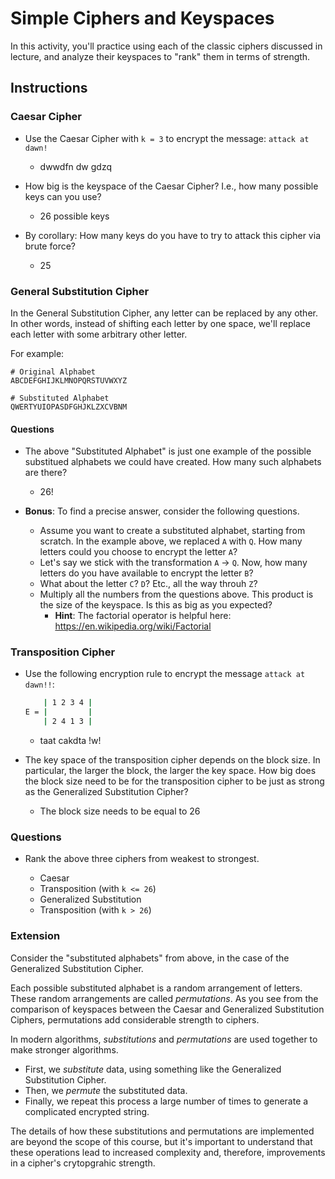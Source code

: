 # Simple Ciphers and Keyspaces

In this activity, you'll practice using each of the classic ciphers discussed in lecture, and analyze their keyspaces to "rank" them in terms of strength.

## Instructions

### Caesar Cipher

- Use the Caesar Cipher with `k = 3` to encrypt the message: `attack at dawn!`
    - dwwdfn dw gdzq

- How big is the keyspace of the Caesar Cipher? I.e., how many possible keys can you use?
    - 26 possible keys

- By corollary: How many keys do you have to try to attack this cipher via brute force?
    - 25

### General Substitution Cipher

In the General Substitution Cipher, any letter can be replaced by any other. In other words, instead of shifting each letter by one space, we'll replace each letter with some arbitrary other letter.

For example:

```
# Original Alphabet
ABCDEFGHIJKLMNOPQRSTUVWXYZ

# Substituted Alphabet
QWERTYUIOPASDFGHJKLZXCVBNM
```

#### Questions

- The above "Substituted Alphabet" is just one example of the possible substitued alphabets we could have created. How many such alphabets are there?
  
  - 26!

- **Bonus**: To find a precise answer, consider the following questions.
  - Assume you want to create a substituted alphabet, starting from scratch. In the example above, we replaced `A` with `Q`. How many letters could you choose to encrypt the letter `A`?
  - Let's say we stick with the transformation `A` -> `Q`. Now, how many letters do you have available to encrypt the letter `B`?
  - What about the letter `C`? `D`? Etc., all the way throuh `Z`?
  - Multiply all the numbers from the questions above. This product is the size of the keyspace. Is this as big as you expected?
    - **Hint**: The factorial operator is helpful here: <https://en.wikipedia.org/wiki/Factorial>

### Transposition Cipher

- Use the following encryption rule to encrypt the message `attack at dawn!!`:

    ```bash
        | 1 2 3 4 |
    E = |         |
        | 2 4 1 3 |
    ```

    - taat cakdta !w!


- The key space of the transposition cipher depends on the block size. In particular, the larger the block, the larger the key space. How big does the block size need to be for the transposition cipher to be just as strong as the Generalized Substitution Cipher?

    - The block size needs to be equal to 26

### Questions

- Rank the above three ciphers from weakest to strongest.

    - Caesar
    - Transposition (with `k <= 26`)
    - Generalized Substitution
    - Transposition (with `k > 26`)

### Extension

Consider the "substituted alphabets" from above, in the case of the Generalized Substitution Cipher. 

Each possible substituted alphabet is a random arrangement of letters. These random arrangements are called _permutations_. As you see from the comparison of keyspaces between the Caesar and Generalized Substitution Ciphers, permutations add considerable strength to ciphers.

In modern algorithms, _substitutions_ and _permutations_ are used together to make stronger algorithms.
- First, we _substitute_ data, using something like the Generalized Substitution Cipher.
- Then, we _permute_ the substituted data.
- Finally, we repeat this process a large number of times to generate a complicated encrypted string.

The details of how these substitutions and permutations are implemented are beyond the scope of this course, but it's important to understand that these operations lead to increased complexity and, therefore, improvements in a cipher's crytopgrahic strength.
